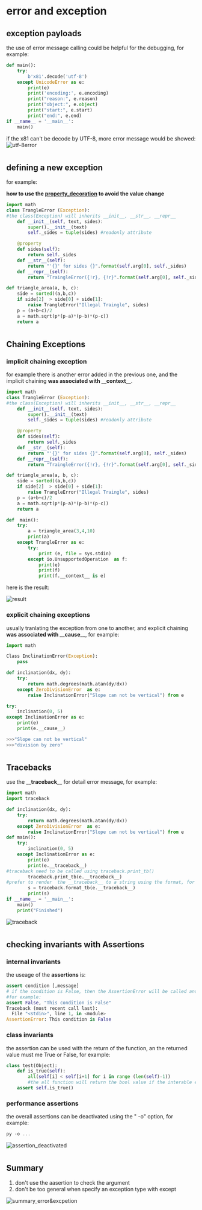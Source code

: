 # error and exception
## exception payloads
the use of error message calling could be helpful for the debugging, for example:
```python
def main():
    try:
        b'x81'.decode('utf-8')
    except UnicodeError as e:
        print(e)
        print('encoding:', e.encoding)
        print("reason:", e.reason)
        print("object:", e.object)
        print("start:", e.start)
        print("end:", e.end)
if __name__ = '__main__':
    main()
```
if the x81 can't be decode by UTF-8, more error message would be showed:
![utf-8error](images/error_exception.png)

#
## defining a new exception

for example:

**how to use the [property_decoration](./@property的使用方法.md) to avoid the value change**

```python
import math
class TrangleError (Exception):
#the class(Exception) will inherits __init__, __str__, __repr__
    def __init__(self, text, sides):
        super().__init__(text)
        self._sides = tuple(sides) #readonly attribute

    @property
    def sides(self):
        return self._sides
    def __str__(self):
        return "'{}' for sides {}".format(self.arg[0], self._sides)
    def __repr__(self):
        return "TraingleError({!r}, {!r}".format(self.arg[0], self._sides)

def triangle_area(a, b, c):
    side = sorted((a,b,c))
    if side[2]  > side[0] + side[1]:
        raise TrangleError("Illegal Traingle", sides)
    p = (a+b+c)/2
    a = math.sqrt(p*(p-a)*(p-b)*(p-c))
    return a
```
#
## Chaining Exceptions
 
### implicit chaining exception
for example there is another error added in the previous one, and the implicit chaining **was associated with \_\_context\_\_**. 

```python
import math
class TrangleError (Exception):
#the class(Exception) will inherits __init__, __str__, __repr__
    def __init__(self, text, sides):
        super().__init__(text)
        self._sides = tuple(sides) #readonly attribute

    @property
    def sides(self):
        return self._sides
    def __str__(self):
        return "'{}' for sides {}".format(self.arg[0], self._sides)
    def __repr__(self):
        return "TraingleError({!r}, {!r}".format(self.arg[0], self._sides)

def triangle_area(a, b, c):
    side = sorted((a,b,c))
    if side[2]  > side[0] + side[1]:
        raise TrangleError("Illegal Traingle", sides)
    p = (a+b+c)/2
    a = math.sqrt(p*(p-a)*(p-b)*(p-c))
    return a

def  main():
    try:
        a = triangle_area(3,4,10)
        print(a)
    except TrangleError as e:
        try:
            print (e, file = sys.stdin)
        except io.UnsupportedOperation  as f:
            print(e)
            print(f)
            print(f.__context__ is e)
```
here is the result:

![result](images/error_exception2.png)

### explicit chaining exceptions
usually tranlating the exception from one to another, and explicit chaining **was associated with \_\_cause\_\_**, for example:
```python
import math

Class InclinationError(Exception):
    pass

def inclination(dx, dy):
    try:
        return math.degrees(math.atan(dy/dx))
    except ZeroDivisionError  as e:
        raise InclinationError("Slope can not be vertical") from e

try:
    inclination(0, 5)
except InclinationError as e:
    print(e)
    print(e.__cause__)

>>>"Slope can not be vertical"
>>>"division by zero"
```
#
## Tracebacks
use the **\_\_traceback\_\_** for detail error message, for example:

```python
import math
import traceback

def inclination(dx, dy):
    try:
        return math.degrees(math.atan(dy/dx))
    except ZeroDivisionError  as e:
        raise InclinationError("Slope can not be vertical") from e
def main():
    try:
        inclination(0, 5)
    except InclinationError as e:
        print(e)
        print(e.__traceback__)
#traceback need to be called using traceback.print_tb()
        traceback.print_tb(e.__traceback__)
#prefer to render  the __traceback__ to a string using the format, for example:
        s = traceback.format_tb(e.__traceback__)
        print(s)
if __name__ = '__main__':
    main()
    print("Finished")
```
![traceback](./images/traceback.png)
#
## checking invariants with **Assertions**
### internal invariants
the useage of the **assertions** is:
```python
assert condition [,message]
# if the condition is False, then the AssertionError will be called and message will be printed 
#for example:
assert False, "This condition is False"
Traceback (most recent call last):     
  File "<stdin>", line 1, in <module>  
AssertionError: This condition is False
```
### class invariants
the assertion can be used with the return of the function, an the returned value must me True or False, for example:
```python
class test(Object):
    def is_true(self):
        all(self[i] < self[i+1] for i in range (len(self)-1))
        #the all function will return the bool value if the interable element is True (not none, 0, False)
    assert self.is_true()
```
### performance assertions
the overall assertions can be deactivated using the " -o" option, for example:
```powershell
py -o ...
```

![assertion_deactivated](./images/assertion_deactivated.png)
#
## Summary
1. don't use the aasertion to check the argument
2. don't be too general when specify an exception type with except

![summary_error&excpetion](./images/error_exception_summary.png)
